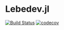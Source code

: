 # Lebedev.jl

[![Build Status](https://github.com/stefabat/Lebedev.jl/workflows/CI/badge.svg)](https://github.com/stefabat/Lebedev.jl/actions?query=workflow%3ACI)
[![codecov](https://codecov.io/gh/stefabat/Lebedev.jl/branch/main/graph/badge.svg)](https://codecov.io/gh/stefabat/Lebedev.jl)


